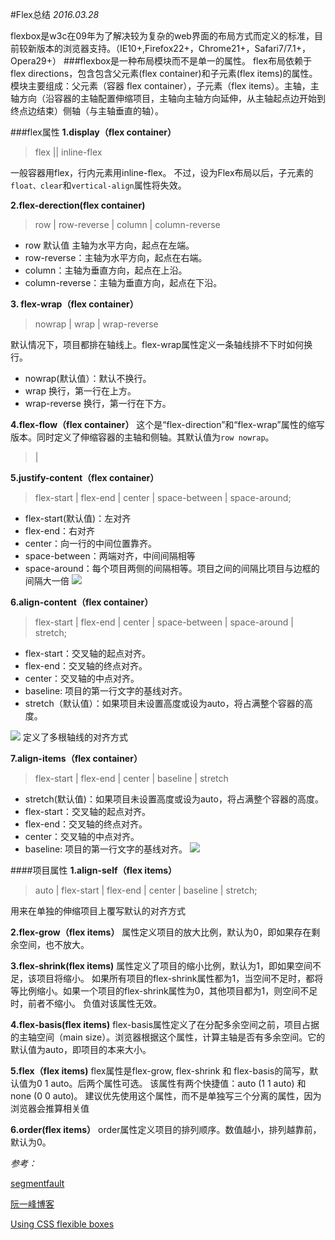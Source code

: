 #Flex总结
*2016.03.28*

flexbox是w3c在09年为了解决较为复杂的web界面的布局方式而定义的标准，目前较新版本的浏览器支持。（IE10+,Firefox22+，Chrome21+，Safari7/7.1+，Opera29+）
###flexbox是一种布局模块而不是单一的属性。
flex布局依赖于flex directions，包含包含父元素(flex container)和子元素(flex items)的属性。
模块主要组成：父元素（容器 flex container），子元素（flex items）。主轴，主轴方向（沿容器的主轴配置伸缩项目，主轴向主轴方向延伸，从主轴起点边开始到终点边结束）侧轴（与主轴垂直的轴）。

###flex属性
**1.display（flex container）**
>flex  ||  inline-flex

一般容器用flex，行内元素用inline-flex。
不过，设为Flex布局以后，子元素的`float、clear`和`vertical-align`属性将失效。

**2.flex-derection(flex container)**
>row | row-reverse | column | column-reverse

- row 默认值  主轴为水平方向，起点在左端。
- row-reverse：主轴为水平方向，起点在右端。
- column：主轴为垂直方向，起点在上沿。
- column-reverse：主轴为垂直方向，起点在下沿。

**3. flex-wrap（flex container）**
> nowrap | wrap | wrap-reverse 

默认情况下，项目都排在轴线上。flex-wrap属性定义一条轴线排不下时如何换行。


- nowrap(默认值）：默认不换行。
- wrap 换行，第一行在上方。
- wrap-reverse 换行，第一行在下方。


**4.flex-flow（flex container）**
这个是“flex-direction”和“flex-wrap”属性的缩写版本。同时定义了伸缩容器的主轴和侧轴。其默认值为`row nowrap`。
><flex-direction> | <flex-wrap>

**5.justify-content（flex container）**

>flex-start | flex-end | center | space-between | space-around;

- flex-start(默认值)：左对齐
- flex-end：右对齐
- center：向一行的中间位置靠齐。
- space-between：两端对齐，中间间隔相等
- space-around：每个项目两侧的间隔相等。项目之间的间隔比项目与边框的间隔大一倍
![](http://img.blog.csdn.net/20150616151746589)


**6.align-content（flex container）**
>flex-start | flex-end | center | space-between | space-around | stretch;


- flex-start：交叉轴的起点对齐。
- flex-end：交叉轴的终点对齐。
- center：交叉轴的中点对齐。
- baseline: 项目的第一行文字的基线对齐。
- stretch（默认值）：如果项目未设置高度或设为auto，将占满整个容器的高度。


![](http://img.blog.csdn.net/20150616163037523)
定义了多根轴线的对齐方式

**7.align-items（flex container）**
>flex-start | flex-end | center | baseline | stretch



- stretch(默认值)：如果项目未设置高度或设为auto，将占满整个容器的高度。
- flex-start：交叉轴的起点对齐。
- flex-end：交叉轴的终点对齐。
- center：交叉轴的中点对齐。
- baseline: 项目的第一行文字的基线对齐。
![](http://img.blog.csdn.net/20150616152600533)

####项目属性
**1.align-self（flex items）**
>auto | flex-start | flex-end | center | baseline | stretch;

用来在单独的伸缩项目上覆写默认的对齐方式

**2.flex-grow（flex items）**
属性定义项目的放大比例，默认为0，即如果存在剩余空间，也不放大。

**3.flex-shrink(flex items)**
属性定义了项目的缩小比例，默认为1，即如果空间不足，该项目将缩小。
如果所有项目的flex-shrink属性都为1，当空间不足时，都将等比例缩小。如果一个项目的flex-shrink属性为0，其他项目都为1，则空间不足时，前者不缩小。
负值对该属性无效。

**4.flex-basis(flex items)**
flex-basis属性定义了在分配多余空间之前，项目占据的主轴空间（main size）。浏览器根据这个属性，计算主轴是否有多余空间。它的默认值为auto，即项目的本来大小。

**5.flex（flex items)**
flex属性是flex-grow, flex-shrink 和 flex-basis的简写，默认值为0 1 auto。后两个属性可选。
该属性有两个快捷值：auto (1 1 auto) 和 none (0 0 auto)。
建议优先使用这个属性，而不是单独写三个分离的属性，因为浏览器会推算相关值

**6.order(flex items）**
order属性定义项目的排列顺序。数值越小，排列越靠前，默认为0。
   
  
  
  
  
  
 

*参考：*

[segmentfault](https://segmentfault.com/a/1190000002910324)

[阮一峰博客](http://www.ruanyifeng.com/blog/2015/07/flex-grammar.html?utm_source=tuicool)

[Using CSS flexible boxes](https://developer.mozilla.org/en-US/docs/Web/CSS/CSS_Flexible_Box_Layout/Using_CSS_flexible_boxes)
